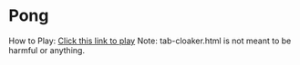 # Pong
How to Play: [Click this link to play](https://stanleyye2029-dev.github.io/simple_pong_67/)
Note: tab-cloaker.html is not meant to be harmful or anything.
